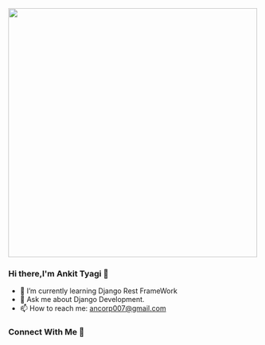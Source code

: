 
<img src="https://ankit-tyagi-11cb4e.netlify.app/images/Hero-Images_Websites.png" style="width:500px; height: 500px margin left: 50%">


 ### Hi there,I'm Ankit Tyagi 👋                                           


- 🌱 I’m currently learning Django Rest FrameWork                          
- 💬 Ask me about Django Development.
- 📫 How to reach me: ancorp007@gmail.com   
 
### Connect With Me 🤝



